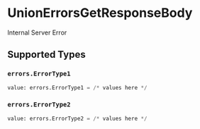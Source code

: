 # UnionErrorsGetResponseBody

Internal Server Error


## Supported Types

### `errors.ErrorType1`

```python
value: errors.ErrorType1 = /* values here */
```

### `errors.ErrorType2`

```python
value: errors.ErrorType2 = /* values here */
```

